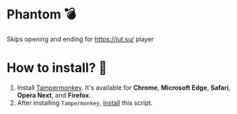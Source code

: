 # Phantom 💣
Skips opening and ending for https://jut.su/ player

# How to install? 🤔

1. Install [Tampermonkey](https://www.tampermonkey.net/). It's available for **Chrome**, **Microsoft Edge**, **Safari**, **Opera Next**, and **Firefox**. 
2. After installing `Tampermonkey`, [install](https://github.com/H1RR0/Phantom/raw/main/Phantom.user.js) this script.
